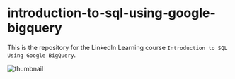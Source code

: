 # introduction-to-sql-using-google-bigquery
This is the repository for the LinkedIn Learning course `Introduction to SQL Using Google BigQuery`.


![thumbnail](BigQuery-and-Cloud-SQL.jpg)

